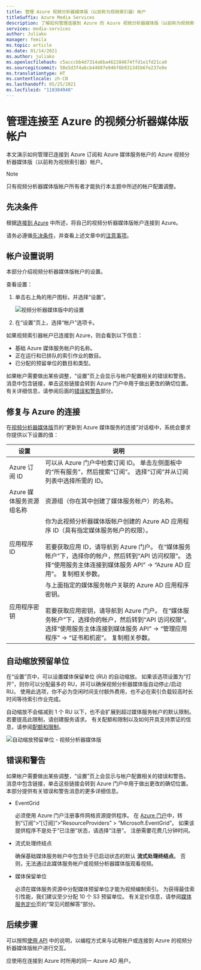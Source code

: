 ```yaml
---
title: 管理 Azure 视频分析器媒体版（以前称为视频索引器）帐户
titleSuffix: Azure Media Services
description: 了解如何管理连接到 Azure 的 Azure 视频分析器媒体版（以前称为视频索引器）帐户。
services: media-services
author: Juliako
manager: femila
ms.topic: article
ms.date: 01/14/2021
ms.author: juliako
ms.openlocfilehash: c5acccbb4d7314a6ba462284674ffd1e1fd21ca0
ms.sourcegitcommit: 58e5d3f4a6cb44607e946f6b931345b6fe237e0e
ms.translationtype: HT
ms.contentlocale: zh-CN
ms.lasthandoff: 05/25/2021
ms.locfileid: "110384940"
---
```

# <a name="manage-a-video-analyzer-for-media-account-connected-to-azure"></a>管理连接至 Azure 的视频分析器媒体版帐户

本文演示如何管理已连接到 Azure 订阅和 Azure 媒体服务帐户的 Azure 视频分析器媒体版（以前称为视频索引器）帐户。

> [!NOTE]
> 只有视频分析器媒体版帐户所有者才能执行本主题中所述的帐户配置调整。

## <a name="prerequisites"></a>先决条件

根据[连接到 Azure](connect-to-azure.md) 中所述，将自己的视频分析器媒体版帐户连接到 Azure。

请务必遵循[先决条件](connect-to-azure.md#prerequisites-for-connecting-to-azure)，并查看上述文章中的[注意事项](connect-to-azure.md#azure-media-services-considerations)。

## <a name="examine-account-settings"></a>帐户设置说明

本部分介绍视频分析器媒体版帐户的设置。

查看设置：

1. 单击右上角的用户图标，并选择“设置”。

    ![视频分析器媒体版中的设置](./media/manage-account-connected-to-azure/select-settings.png)

2. 在“设置”页上，选择“帐户”选项卡。

如果视频索引器帐户已连接到 Azure，则会看到以下信息：

* 基础 Azure 媒体服务帐户的名称。
* 正在运行和已排队的索引作业的数目。
* 已分配的预留单位的数目和类型。

如果帐户需要做出某些调整，“设置”页上会显示与帐户配置相关的错误和警告。 消息中包含链接，单击这些链接会转到 Azure 门户中用于做出更改的确切位置。 有关详细信息，请参阅后面的[错误和警告](#errors-and-warnings)部分。

## <a name="repair-the-connection-to-azure"></a>修复与 Azure 的连接

在[视频分析器媒体版](https://www.videoindexer.ai/)页的“更新到 Azure 媒体服务的连接”对话框中，系统会要求你提供以下设置的值：

|设置|说明|
|---|---|
|Azure 订阅 ID|可以从 Azure 门户中检索订阅 ID。 单击左侧面板中的“所有服务”，然后搜索“订阅”。 选择“订阅”并从订阅列表中选择所需的 ID。|
|Azure 媒体服务资源组名称|资源组（你在其中创建了媒体服务帐户）的名称。|
|应用程序 ID|你为此视频分析器媒体版帐户创建的 Azure AD 应用程序 ID（具有指定媒体服务帐户的权限）。 <br/><br/>若要获取应用 ID，请导航到 Azure 门户。 在“媒体服务帐户”下，选择你的帐户，然后转到“API 访问权限”。 选择“使用服务主体连接到媒体服务 API” -> “Azure AD 应用”。 复制相关参数。|
|应用程序密钥|与上面指定的媒体服务帐户关联的 Azure AD 应用程序密钥。 <br/><br/>若要获取应用密钥，请导航到 Azure 门户。 在“媒体服务帐户”下，选择你的帐户，然后转到“API 访问权限”。 选择“使用服务主体连接到媒体服务 API” -> “管理应用程序” -> “证书和机密”。 复制相关参数。|

## <a name="autoscale-reserved-units"></a>自动缩放预留单位

在“设置”页中，可以设置媒体保留单位 (RU) 的自动缩放。 如果该选项设置为“打开”，则你可以分配最多的 RU，并可以确保视频分析器媒体版自动停止/启动 RU。 使用此选项，你不必为空闲时间支付额外费用，也不必在索引负载较高时长时间等待索引作业完成。

自动缩放不会缩减到 1 个 RU 以下，也不会扩展到超过媒体服务帐户的默认限制。 若要提高此限制，请创建服务请求。 有关配额和限制以及如何开具支持票证的信息，请参阅[配额和限制](../../media-services/previous/media-services-quotas-and-limitations.md)。

![自动缩放预留单位 - 视频分析器媒体版](./media/manage-account-connected-to-azure/autoscale-reserved-units.png)

## <a name="errors-and-warnings"></a>错误和警告

如果帐户需要做出某些调整，“设置”页上会显示与帐户配置相关的错误和警告。 消息中包含链接，单击这些链接会转到 Azure 门户中用于做出更改的确切位置。 本部分提供有关错误和警告消息的更多详细信息。

* EventGrid

    必须使用 Azure 门户注册事件网格资源提供程序。 在 [Azure 门户](https://portal.azure.com/)中，转到“订阅”>“[订阅]”>“ResourceProviders” > “Microsoft.EventGrid”。   如果该提供程序不是处于“已注册”状态，请选择“注册”。  注册需要花费几分钟时间。

* 流式处理终结点

    确保基础媒体服务帐户中包含处于已启动状态的默认 **流式处理终结点**。 否则，无法通过此媒体服务帐户或视频分析器媒体版观看视频。

* 媒体保留单位

    必须在媒体服务资源中分配媒体预留单位才能为视频编制索引。 为获得最佳索引性能，我们建议至少分配 10 个 S3 预留单位。 有关定价信息，请参阅[媒体服务定价](https://azure.microsoft.com/pricing/details/media-services/)页的“常见问题解答”部分。

## <a name="next-steps"></a>后续步骤

可以按照[使用 API](video-indexer-use-apis.md) 中的说明，以编程方式来与试用帐户或连接到 Azure 的视频分析器媒体版帐户进行交互。

应使用在连接到 Azure 时所用的同一 Azure AD 用户。
